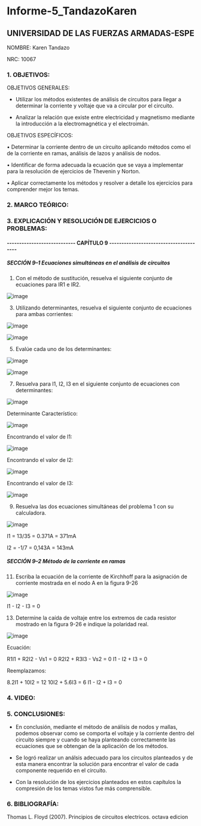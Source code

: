 # Informe-5_TandazoKaren

## UNIVERSIDAD DE LAS FUERZAS ARMADAS-ESPE
NOMBRE: Karen Tandazo

NRC: 10067

### 1. OBJETIVOS:

OBJETIVOS GENERALES:

- Utilizar los métodos existentes de análisis de circuitos para llegar a determinar la corriente y voltaje que va a circular por el circuito.

- Analizar la relación que existe entre electricidad y magnetismo mediante la introducción a la electromagnética y el electroimán.

OBJETIVOS ESPECÍFICOS:

• Determinar la corriente dentro de un circuito aplicando métodos como el de la corriente en ramas, análisis de lazos y análisis de nodos.

• Identificar de forma adecuada la ecuación que se vaya a implementar para la resolución de ejercicios de Thevenin y Norton.

• Aplicar correctamente los métodos y resolver a detalle los ejercicios para comprender mejor los temas.

### 2. MARCO TEÓRICO:



### 3. EXPLICACIÓN Y RESOLUCIÓN DE EJERCICIOS O PROBLEMAS:
#### ---------------------------- CAPÍTULO 9 ---------------------------------------

##### SECCIÓN 9–1 Ecuaciones simultáneas en el análisis de circuitos

1. Con el método de sustitución, resuelva el siguiente conjunto de ecuaciones para IR1 e IR2.

![image](https://user-images.githubusercontent.com/117767335/209017553-c133c387-1821-4fca-ac1c-5f2d912100f4.png)

3. Utilizando determinantes, resuelva el siguiente conjunto de ecuaciones para ambas corrientes:

![image](https://user-images.githubusercontent.com/117767335/209018509-2543f90c-b17b-47f3-be60-44e1de208ade.png)

![image](https://user-images.githubusercontent.com/117767335/209019895-2c133847-735a-4028-87aa-541e209236c5.png)

5. Evalúe cada uno de los determinantes:

![image](https://user-images.githubusercontent.com/117767335/209020623-adc27cd8-0b03-40d9-ac9d-4141d4cb67f5.png)

![image](https://user-images.githubusercontent.com/117767335/209022891-30430206-cb21-4051-9081-0fa87811fc25.png)

7. Resuelva para I1, I2, I3 en el siguiente conjunto de ecuaciones con determinantes:

![image](https://user-images.githubusercontent.com/117767335/209022951-db7af7f7-fb91-4ce2-afb8-9a323860f9bd.png)

Determinante Característico:

![image](https://user-images.githubusercontent.com/117767335/209023043-56af3a8d-4022-4d32-9939-6dbdfbeca8f1.png)

Encontrando el valor de I1:

![image](https://user-images.githubusercontent.com/117767335/209023104-637bbaa7-0adb-4996-8faa-2ad6eebddc30.png)

Encontrando el valor de I2:

![image](https://user-images.githubusercontent.com/117767335/209023921-3602c12f-284c-4780-909f-da390c26bd95.png)

Encontrando el valor de I3:

![image](https://user-images.githubusercontent.com/117767335/209023264-df2e0ebb-0be3-4cd1-8e9b-f6e52d45ddc9.png)

9. Resuelva las dos ecuaciones simultáneas del problema 1 con su calculadora.

![image](https://user-images.githubusercontent.com/117767335/209023724-f9826316-07ea-492a-b216-e165ea87d3a7.png)

I1 = 13/35 = 0.371A = 371mA

I2 = -1/7 = 0,143A = 143mA

##### SECCIÓN 9–2 Método de la corriente en ramas

11. Escriba la ecuación de la corriente de Kirchhoff para la asignación de corriente mostrada en el nodo A
en la figura 9-26

![image](https://user-images.githubusercontent.com/117767335/209024010-f42eed9c-4264-4a30-86f7-c54e20bbf124.png)

I1 - I2 - I3 = 0

13. Determine la caída de voltaje entre los extremos de cada resistor mostrado en la figura 9-26 e indique
la polaridad real.

![image](https://user-images.githubusercontent.com/117767335/209024010-f42eed9c-4264-4a30-86f7-c54e20bbf124.png)

Ecuación:

R1I1 + R2I2 - Vs1 = 0
R2I2 + R3I3 - Vs2 = 0
I1 - I2 + I3 = 0

Reemplazamos:

8.2I1 + 10I2 = 12
10I2 + 5.6I3 = 6
I1 - I2 + I3 = 0


### 4. VIDEO:


### 5. CONCLUSIONES:

- En conclusión, mediante el método de análisis de nodos y mallas, podemos observar como se comporta el voltaje y la corriente dentro del circuito siempre y cuando se haya planteando correctamente las ecuaciones que se obtengan de la aplicación de los métodos.

- Se logró realizar un análsis adecuado para los circuitos planteados y de esta manera encontrar la solución para encontrar el valor de cada componente requerido en el  circuito.

- Con la resolución de los ejercicios planteados en estos capítulos la compresión de los temas vistos fue más comprensible.

### 6. BIBLIOGRAFÍA:

Thomas L. Floyd (2007). Principios de circuitos electricos. octava edicion
